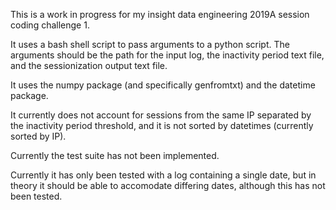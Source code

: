 This is a work in progress for my insight data engineering 2019A session coding challenge 1.

It uses a bash shell script to pass arguments to a python script. The arguments should be the path for the input log, the inactivity period text file, and the sessionization output text file.

It uses the numpy package (and specifically genfromtxt) and the datetime package.

It currently does not account for sessions from the same IP separated by the inactivity period threshold, and it is not sorted by datetimes (currently sorted by IP).

Currently the test suite has not been implemented.

Currently it has only been tested with a log containing a single date, but in theory it should be able to accomodate differing dates, although this has not been tested.
